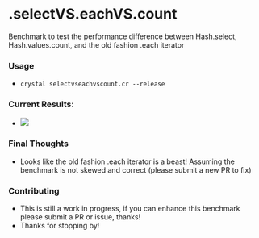 # .selectVS.eachVS.count

Benchmark to test the performance difference between Hash.select, Hash.values.count, and the old fashion .each iterator

### Usage
 - `crystal selectvseachvscount.cr --release`

### Current Results:

 - ![](https://i.gyazo.com/3e7a6d9e83946eac49552f8bb514ed36.png)

### Final Thoughts
 - Looks like the old fashion .each iterator is a beast! Assuming the benchmark is not skewed and correct (please submit a new PR to fix)
 
### Contributing
 - This is still a work in progress, if you can enhance this benchmark please submit a PR or issue, thanks!
 - Thanks for stopping by!
 
 

